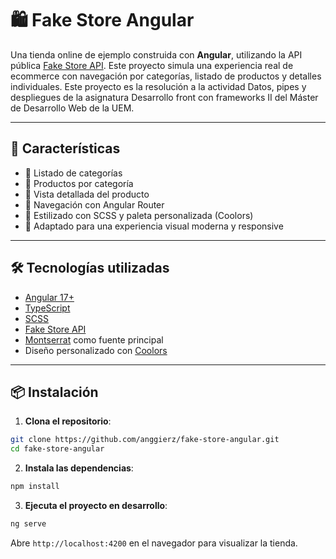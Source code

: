 # 🛍️ Fake Store Angular

Una tienda online de ejemplo construida con **Angular**, utilizando la API pública [Fake Store API](https://fakestoreapi.com/). Este proyecto simula una experiencia real de ecommerce con navegación por categorías, listado de productos y detalles individuales. Este proyecto es la resolución a la actividad Datos, pipes y despliegues de la asignatura Desarrollo front con frameworks II del Máster de Desarrollo Web de la UEM.

---

## 🚀 Características

- 🔹 Listado de categorías
- 🔹 Productos por categoría
- 🔹 Vista detallada del producto
- 🔹 Navegación con Angular Router
- 🔹 Estilizado con SCSS y paleta personalizada (Coolors)
- 🔹 Adaptado para una experiencia visual moderna y responsive

---

## 🛠️ Tecnologías utilizadas

- [Angular 17+](https://angular.io/)
- [TypeScript](https://www.typescriptlang.org/)
- [SCSS](https://sass-lang.com/)
- [Fake Store API](https://fakestoreapi.com/)
- [Montserrat](https://fonts.google.com/specimen/Montserrat) como fuente principal
- Diseño personalizado con [Coolors](https://coolors.co/16bac5-5fbff9-efe9f4-171d1c-5863f8)

---

## 📦 Instalación

1. **Clona el repositorio**:

```bash
git clone https://github.com/anggierz/fake-store-angular.git
cd fake-store-angular
```

2. **Instala las dependencias**:

```bash
npm install
```

3. **Ejecuta el proyecto en desarrollo**:

```bash
ng serve
```

Abre `http://localhost:4200` en el navegador para visualizar la tienda.

